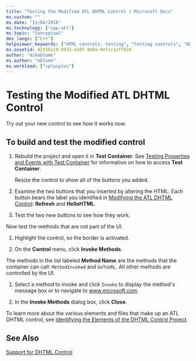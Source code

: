 ```yaml
---
title: "Testing the Modified ATL DHTML Control | Microsoft Docs"
ms.custom: ""
ms.date: "11/04/2016"
ms.technology: ["cpp-atl"]
ms.topic: "conceptual"
dev_langs: ["C++"]
helpviewer_keywords: ["HTML controls, testing", "testing controls", "DHTML controls, testing"]
ms.assetid: 42316118-9433-410f-9d8a-0efcc1eff824
author: "mikeblome"
ms.author: "mblome"
ms.workload: ["cplusplus"]
---
```

# Testing the Modified ATL DHTML Control

Try out your new control to see how it works now.

## To build and test the modified control

1. Rebuild the project and open it in **Test Container**. See [Testing Properties and Events with Test Container](../mfc/testing-properties-and-events-with-test-container.md) for information on how to access **Test Container**.

    Resize the control to show all of the buttons you added.

1. Examine the two buttons that you inserted by altering the HTML. Each button bears the label you identified in [Modifying the ATL DHTML Control](../atl/modifying-the-atl-dhtml-control.md): **Refresh** and **HelloHTML**.

1. Test the two new buttons to see how they work.

Now test the methods that are not part of the UI.

1. Highlight the control, so the border is activated.

1. On the **Control** menu, click **Invoke Methods**.

The methods in the list labeled **Method Name** are the methods that the container can call: `MethodInvoked` and `GoToURL`. All other methods are controlled by the UI.

1. Select a method to invoke and click `Invoke` to display the method's message box or to navigate to www.microsoft.com.

1. In the **Invoke Methods** dialog box, click **Close**.

To learn more about the various elements and files that make up an ATL DHTML control, see [Identifying the Elements of the DHTML Control Project](../atl/identifying-the-elements-of-the-dhtml-control-project.md).

## See Also

[Support for DHTML Control](../atl/atl-support-for-dhtml-controls.md)

